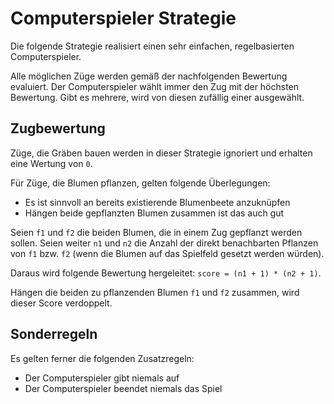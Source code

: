 # Computerspieler Strategie
Die folgende Strategie realisiert einen sehr einfachen, regelbasierten Computerspieler.

Alle möglichen Züge werden gemäß der nachfolgenden Bewertung evaluiert. Der Computerspieler wählt immer den Zug mit der
höchsten Bewertung. Gibt es mehrere, wird von diesen zufällig einer ausgewählt.

## Zugbewertung
Züge, die Gräben bauen werden in dieser Strategie ignoriert und erhalten eine Wertung von `0`.

Für Züge, die Blumen pflanzen, gelten folgende Überlegungen:
- Es ist sinnvoll an bereits existierende Blumenbeete anzuknüpfen
- Hängen beide gepflanzten Blumen zusammen ist das auch gut

Seien `f1` und `f2` die beiden Blumen, die in einem Zug gepflanzt werden sollen. Seien weiter `n1` und `n2` die Anzahl 
der direkt benachbarten Pflanzen von `f1` bzw. `f2` (wenn die Blumen auf das Spielfeld gesetzt werden würden).

Daraus wird folgende Bewertung hergeleitet: `score = (n1 + 1) * (n2 + 1)`.

Hängen die beiden zu pflanzenden Blumen `f1` und `f2` zusammen, wird dieser Score verdoppelt. 

## Sonderregeln
Es gelten ferner die folgenden Zusatzregeln:
- Der Computerspieler gibt niemals auf
- Der Computerspieler beendet niemals das Spiel
